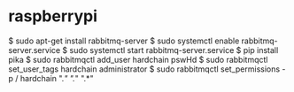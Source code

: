 # raspberrypi

$ sudo apt-get install rabbitmq-server
$ sudo systemctl enable rabbitmq-server.service
$ sudo systemctl start rabbitmq-server.service
$ pip install pika
$ sudo rabbitmqctl add_user hardchain pswHd
$ sudo rabbitmqctl set_user_tags hardchain administrator
$ sudo rabbitmqctl set_permissions -p / hardchain ".*" ".*" ".*"

